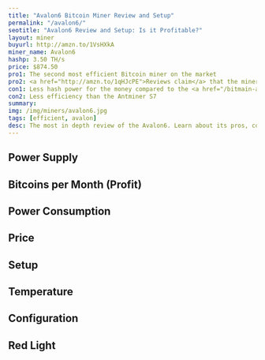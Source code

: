 ```yaml
---
title: "Avalon6 Bitcoin Miner Review and Setup"
permalink: "/avalon6/"
seotitle: "Avalon6 Review and Setup: Is it Profitable?"
layout: miner
buyurl: http://amzn.to/1VsHXkA
miner_name: Avalon6
hashp: 3.50 TH/s
price: $874.50
pro1: The second most efficient Bitcoin miner on the market
pro2: <a href="http://amzn.to/1qHJcPE">Reviews claim</a> that the miner is quiet compared to other miners
con1: Less hash power for the money compared to the <a href="/bitmain-antminer-s7/">Antminer S7</a>
con2: Less efficiency than the Antminer S7
summary: 
img: /img/miners/avalon6.jpg
tags: [efficient, avalon]
desc: The most in depth review of the Avalon6. Learn about its pros, cons, profitability, and more! 
---
```


## Power Supply

## Bitcoins per Month (Profit)

## Power Consumption

## Price

## Setup 

## Temperature

## Configuration

## Red Light